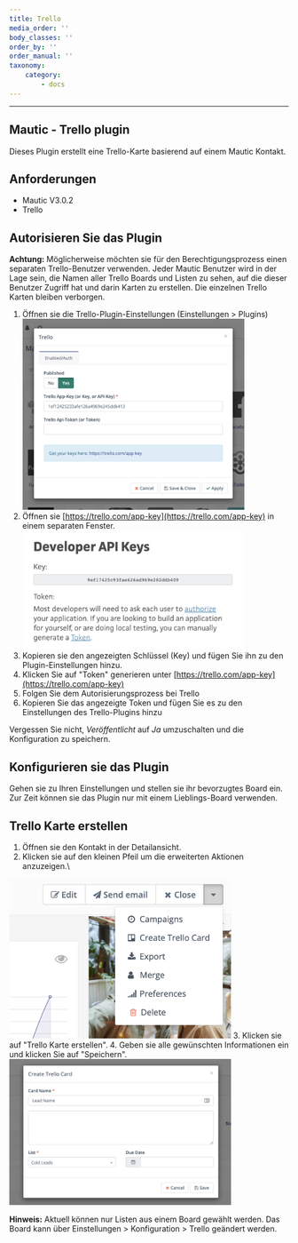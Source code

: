 ```yaml
---
title: Trello
media_order: ''
body_classes: ''
order_by: ''
order_manual: ''
taxonomy:
    category:
        - docs
---
```


-------------------

## Mautic - Trello plugin

Dieses Plugin erstellt eine Trello-Karte basierend auf einem Mautic Kontakt.

## Anforderungen

- Mautic V3.0.2
- Trello

## Autorisieren Sie das Plugin

**Achtung:**
Möglicherweise möchten sie für den Berechtigungsprozess einen separaten Trello-Benutzer verwenden. Jeder Mautic Benutzer wird in der Lage sein, die Namen aller Trello Boards und Listen zu sehen, auf die dieser Benutzer Zugriff hat und darin Karten zu erstellen. Die einzelnen Trello Karten bleiben verborgen.

1. Öffnen sie die Trello-Plugin-Einstellungen (Einstellungen > Plugins)\
   <img src="media/trello-plugin-settings-en.png" alt="Trello Plugin Settings" width="400"/>
2. Öffnen sie [https://trello.com/app-key](https://trello.com/app-key) in einem separaten Fenster.\
   <img src="media/trello-app-key-en.png" alt="Get auth keys on Trello" width="400"/>
3. Kopieren sie den angezeigten Schlüssel (Key) und fügen Sie ihn zu den Plugin-Einstellungen hinzu.
4. Klicken Sie auf "Token" generieren unter [https://trello.com/app-key](https://trello.com/app-key)
5. Folgen Sie dem Autorisierungsprozess bei Trello
6. Kopieren Sie das angezeigte Token und fügen Sie es zu den Einstellungen des Trello-Plugins hinzu

Vergessen Sie nicht, *Veröffentlicht* auf *Ja* umzuschalten und die Konfiguration zu speichern.

## Konfigurieren sie das Plugin

Gehen sie zu Ihren Einstellungen und stellen sie ihr bevorzugtes Board ein. Zur Zeit können sie das Plugin nur mit einem Lieblings-Board verwenden.

## Trello Karte erstellen

1. Öffnen sie den Kontakt in der Detailansicht. 
2. Klicken sie auf den kleinen Pfeil um die erweiterten Aktionen anzuzeigen.\
<img src="media/trello-plugin-add-card.png" alt="Get auth keys on Trello" width="400"/>
3. Klicken sie auf "Trello Karte erstellen".
4. Geben sie alle gewünschten Informationen ein und klicken Sie auf "Speichern". 
<img src="media/trello-plugin-add-card-info-en.png" alt="Add Trello card information" width="400"/>

**Hinweis:**
Aktuell können nur Listen aus einem Board gewählt werden. Das Board kann über Einstellungen > Konfiguration > Trello geändert werden.